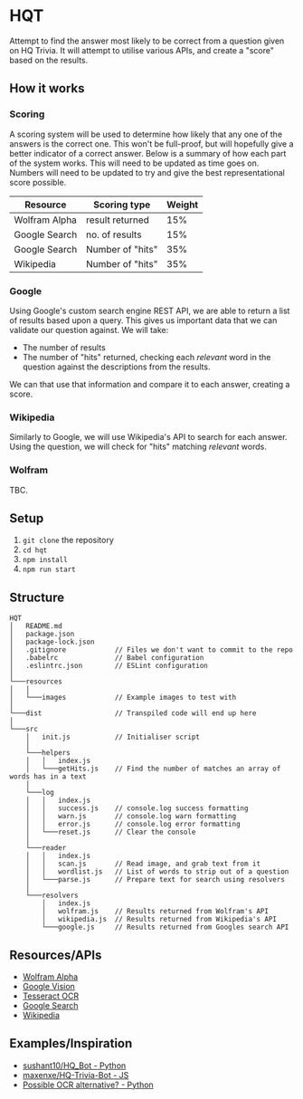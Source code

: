 # HQT
Attempt to find the answer most likely to be correct from a question given on HQ Trivia. It will attempt to utilise various APIs, and create a "score" based on the results.

## How it works
### Scoring
A scoring system will be used to determine how likely that any one of the answers is the correct one. This won't be full-proof, but will hopefully give a better indicator of a correct answer. Below is a summary of how each part of the system works.
This will need to be updated as time goes on. Numbers will need to be updated to try and give the best representational score possible.

Resource      | Scoring type    | Weight |
------------- | --------------- | ------ |
Wolfram Alpha | result returned | 15%    |
Google Search | no. of results  | 15%    |
Google Search | Number of "hits"| 35%    |
Wikipedia     | Number of "hits"| 35%    |

### Google
Using Google's custom search engine REST API, we are able to return a list of results based upon a query. This gives us important data that we can validate our question against. We will take:
* The number of results
* The number of "hits" returned, checking each _relevant_ word in the question against the descriptions from the results.

We can that use that information and compare it to each answer, creating a score.

### Wikipedia
Similarly to Google, we will use Wikipedia's API to search for each answer. Using the question, we will check for "hits" matching _relevant_ words.

### Wolfram
TBC.


## Setup

1. `git clone` the repository
2. `cd hqt`
3. `npm install`
4. `npm run start`

## Structure
```
HQT
│   README.md
│   package.json
│   package-lock.json
│   .gitignore            // Files we don't want to commit to the repo
│   .babelrc              // Babel configuration
│   .eslintrc.json        // ESLint configuration
│
└───resources
│   │
│   └───images            // Example images to test with
│
└───dist                  // Transpiled code will end up here 
│
└───src
    │   init.js           // Initialiser script
    │
    └───helpers
    │   │   index.js
    │   └───getHits.js    // Find the number of matches an array of words has in a text
    │
    └───log
    │   │   index.js
    │   │   success.js    // console.log success formatting
    │   │   warn.js       // console.log warn formatting
    │   │   error.js      // console.log error formatting
    │   └───reset.js      // Clear the console
    │
    └───reader
    │   │   index.js
    │   │   scan.js       // Read image, and grab text from it
    │   │   wordlist.js   // List of words to strip out of a question
    │   └───parse.js      // Prepare text for search using resolvers
    │
    └───resolvers
        │   index.js
        │   wolfram.js    // Results returned from Wolfram's API
        │   wikipedia.js  // Results returned from Wikipedia's API
        └───google.js     // Results returned from Googles search API

```
## Resources/APIs
* [Wolfram Alpha](http://products.wolframalpha.com/api/)
* [Google Vision](https://cloud.google.com/vision/)
* [Tesseract OCR](https://github.com/joscha/nodecr)
* [Google Search](https://developers.google.com/custom-search/json-api/v1/using_rest)
* [Wikipedia](https://www.mediawiki.org/wiki/API:Main_page)

## Examples/Inspiration
* [sushant10/HQ_Bot - Python](https://github.com/sushant10/HQ_Bot)
* [maxenxe/HQ-Trivia-Bot - JS](https://github.com/maxenxe/HQ-Trivia-Bot)
* [Possible OCR alternative? - Python](https://github.com/Exaphis/HackQ-Trivia/blob/master/hq_main.py)
